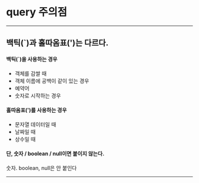 # query 주의점
___
## 백틱(`)과 홀따옴표(')는 다르다.
#### 백틱(`)을 사용하는 경우
 * 객체를 감쌀 때
 * 객체 이름에 공백이 같이 있는 경우
 * 예약어
 * 숫자로 시작하는 경우

#### 홀따옴표(')를 사용하는 경우
 * 문자열 데이터일 때
 * 날짜일 때 
 * 상수일 때

#### 단, 숫자 / boolean / null이면 붙이지 않는다.
숫자. boolean, null은 안 붙인다
___

